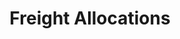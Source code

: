 ---
has_children: true
layout: default
nav_order: 43000
parent: Stock and Logistics
title: Freight Allocations
---